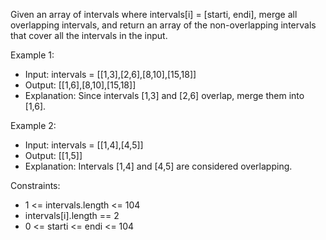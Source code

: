 Given an array of intervals where intervals[i] = [starti, endi], merge all overlapping intervals, and return an array of the non-overlapping intervals that cover all the intervals in the input.

Example 1:
- Input: intervals = [[1,3],[2,6],[8,10],[15,18]]
- Output: [[1,6],[8,10],[15,18]]
- Explanation: Since intervals [1,3] and [2,6] overlap, merge them into [1,6].

Example 2:
- Input: intervals = [[1,4],[4,5]]
- Output: [[1,5]]
- Explanation: Intervals [1,4] and [4,5] are considered overlapping.

Constraints:
- 1 <= intervals.length <= 104
- intervals[i].length == 2
- 0 <= starti <= endi <= 104